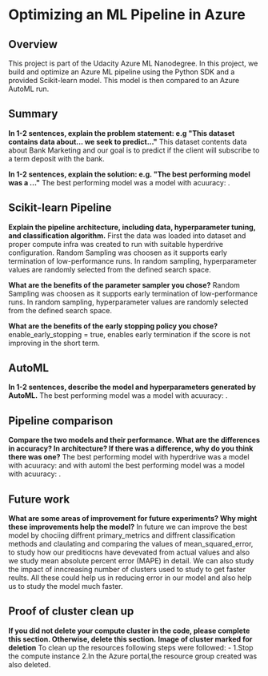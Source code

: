 # Optimizing an ML Pipeline in Azure

## Overview
This project is part of the Udacity Azure ML Nanodegree.
In this project, we build and optimize an Azure ML pipeline using the Python SDK and a provided Scikit-learn model.
This model is then compared to an Azure AutoML run.

## Summary
**In 1-2 sentences, explain the problem statement: e.g "This dataset contains data about... we seek to predict..."**
This dataset contents data about Bank Marketing and our goal is to predict if the client will subscribe to a term deposit with the bank.

**In 1-2 sentences, explain the solution: e.g. "The best performing model was a ..."**
The best performing model was a model with acuuracy: .

## Scikit-learn Pipeline
**Explain the pipeline architecture, including data, hyperparameter tuning, and classification algorithm.**
First the data was loaded into dataset and proper compute infra was created to run with suitable hyperdrive configuration.
Random Sampling was choosen as it supports early termination of low-performance runs. In random sampling, hyperparameter values are randomly selected from the defined search space.

**What are the benefits of the parameter sampler you chose?**
Random Sampling was choosen as it supports early termination of low-performance runs. In random sampling, hyperparameter values are randomly selected from the defined search space.

**What are the benefits of the early stopping policy you chose?**
enable_early_stopping = true,  enables early termination if the score is not improving in the short term.

## AutoML
**In 1-2 sentences, describe the model and hyperparameters generated by AutoML.**
The best performing model was a model with acuuracy: .

## Pipeline comparison
**Compare the two models and their performance. What are the differences in accuracy? In architecture? If there was a difference, why do you think there was one?**
The best performing model with hyperdrive was a model with acuuracy:  and with automl the best performing model was a model with acuuracy: .

## Future work
**What are some areas of improvement for future experiments? Why might these improvements help the model?**
In future we can improve the best model by chociing diffrent primary_metrics and diffrent classification methods and claulating and comparing the values of mean_squared_error, to study how our preditiocns have devevated from actual values and also we study mean absolute percent error (MAPE) in detail. We can also study the impact of inncreasing number of clusters used to study to get faster reults. All these could help us in reducing error in our model and also help us to study the model much faster.

## Proof of cluster clean up
**If you did not delete your compute cluster in the code, please complete this section. Otherwise, delete this section.**
**Image of cluster marked for deletion**
To clean up the resources following steps were followed: -
1.Stop the compute instance
2.In the Azure portal,the resource group created was also deleted.

